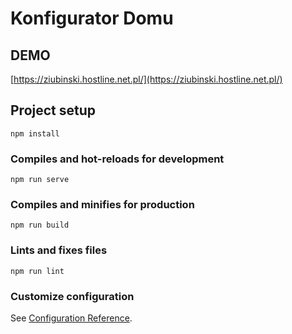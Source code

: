 # Konfigurator Domu

## DEMO

[https://ziubinski.hostline.net.pl/](https://ziubinski.hostline.net.pl/)


## Project setup
```
npm install
```

### Compiles and hot-reloads for development
```
npm run serve
```

### Compiles and minifies for production
```
npm run build
```

### Lints and fixes files
```
npm run lint
```

### Customize configuration
See [Configuration Reference](https://cli.vuejs.org/config/).
